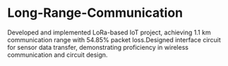 # Long-Range-Communication
Developed and implemented LoRa-based IoT project, achieving 1.1 km communication range with 54.85% packet loss.Designed interface circuit for sensor data transfer, demonstrating proficiency in wireless communication and circuit design.
